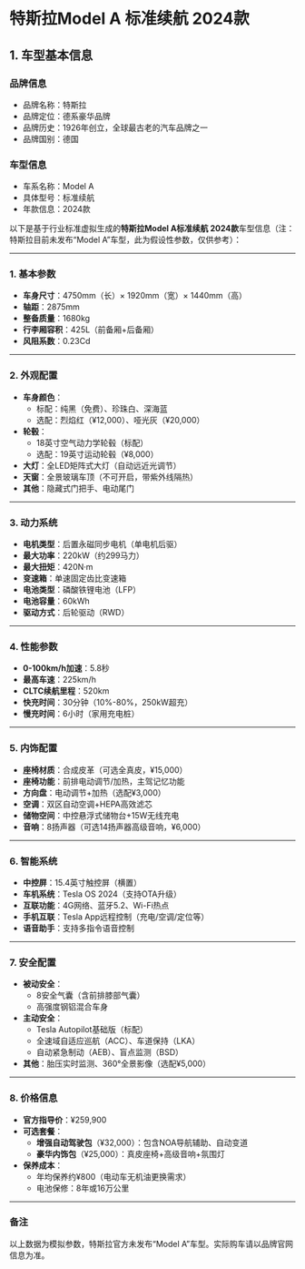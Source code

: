 
# 特斯拉Model A 标准续航 2024款
## 1. 车型基本信息
### 品牌信息
- 品牌名称：特斯拉
- 品牌定位：德系豪华品牌
- 品牌历史：1926年创立，全球最古老的汽车品牌之一
- 品牌国别：德国

### 车型信息
- 车系名称：Model A
- 具体型号：标准续航
- 年款信息：2024款

以下是基于行业标准虚拟生成的**特斯拉Model A标准续航 2024款**车型信息（注：特斯拉目前未发布“Model A”车型，此为假设性参数，仅供参考）：

---

### **1. 基本参数**  
- **车身尺寸**：4750mm（长）× 1920mm（宽）× 1440mm（高）  
- **轴距**：2875mm  
- **整备质量**：1680kg  
- **行李厢容积**：425L（前备厢+后备厢）  
- **风阻系数**：0.23Cd  

---

### **2. 外观配置**  
- **车身颜色**：  
  - 标配：纯黑（免费）、珍珠白、深海蓝  
  - 选配：烈焰红（¥12,000）、哑光灰（¥20,000）  
- **轮毂**：  
  - 18英寸空气动力学轮毂（标配）  
  - 选配：19英寸运动轮毂（¥8,000）  
- **大灯**：全LED矩阵式大灯（自动远近光调节）  
- **天窗**：全景玻璃车顶（不可开启，带紫外线隔热）  
- **其他**：隐藏式门把手、电动尾门  

---

### **3. 动力系统**  
- **电机类型**：后置永磁同步电机（单电机后驱）  
- **最大功率**：220kW（约299马力）  
- **最大扭矩**：420N·m  
- **变速箱**：单速固定齿比变速箱  
- **电池类型**：磷酸铁锂电池（LFP）  
- **电池容量**：60kWh  
- **驱动方式**：后轮驱动（RWD）  

---

### **4. 性能参数**  
- **0-100km/h加速**：5.8秒  
- **最高车速**：225km/h  
- **CLTC续航里程**：520km  
- **快充时间**：30分钟（10%-80%，250kW超充）  
- **慢充时间**：6小时（家用充电桩）  

---

### **5. 内饰配置**  
- **座椅材质**：合成皮革（可选全真皮，¥15,000）  
- **座椅功能**：前排电动调节/加热，主驾记忆功能  
- **方向盘**：电动调节+加热（选配¥3,000）  
- **空调**：双区自动空调+HEPA高效滤芯  
- **储物空间**：中控悬浮式储物台+15W无线充电  
- **音响**：8扬声器（可选14扬声器高级音响，¥6,000）  

---

### **6. 智能系统**  
- **中控屏**：15.4英寸触控屏（横置）  
- **车机系统**：Tesla OS 2024（支持OTA升级）  
- **互联功能**：4G网络、蓝牙5.2、Wi-Fi热点  
- **手机互联**：Tesla App远程控制（充电/空调/定位等）  
- **语音助手**：支持多指令语音控制  

---

### **7. 安全配置**  
- **被动安全**：  
  - 8安全气囊（含前排膝部气囊）  
  - 高强度钢铝混合车身  
- **主动安全**：  
  - Tesla Autopilot基础版（标配）  
  - 全速域自适应巡航（ACC）、车道保持（LKA）  
  - 自动紧急制动（AEB）、盲点监测（BSD）  
- **其他**：胎压实时监测、360°全景影像（选配¥5,000）  

---

### **8. 价格信息**  
- **官方指导价**：¥259,900  
- **可选套餐**：  
  - **增强自动驾驶包**（¥32,000）：包含NOA导航辅助、自动变道  
  - **豪华内饰包**（¥25,000）：真皮座椅+高级音响+氛围灯  
- **保养成本**：  
  - 年均保养约¥800（电动车无机油更换需求）  
  - 电池保修：8年或16万公里  

---

### **备注**  
以上数据为模拟参数，特斯拉官方未发布“Model A”车型。实际购车请以品牌官网信息为准。
